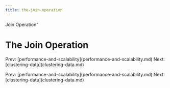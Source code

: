 ```yaml
---
title: the-join-operation
---
```


Join Operation\"

# The Join Operation

Prev:
\[performance-and-scalability](performance-and-scalability.md)
Next: \[clustering-data](clustering-data.md)

Prev:
\[performance-and-scalability](performance-and-scalability.md)
Next: \[clustering-data](clustering-data.md)

